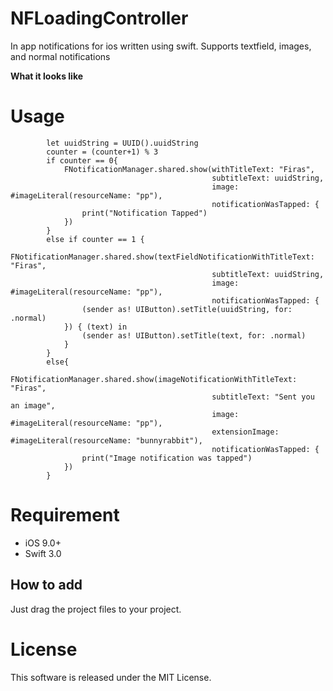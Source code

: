 **NFLoadingController** 
===
In app notifications for ios written using swift. Supports textfield, images, and normal notifications 

**What it looks like**


**Usage**
=
```
        let uuidString = UUID().uuidString
        counter = (counter+1) % 3
        if counter == 0{
            FNotificationManager.shared.show(withTitleText: "Firas",
                                             subtitleText: uuidString,
                                             image: #imageLiteral(resourceName: "pp"),
                                             notificationWasTapped: {
                print("Notification Tapped")
            })
        }
        else if counter == 1 {
            FNotificationManager.shared.show(textFieldNotificationWithTitleText: "Firas",
                                             subtitleText: uuidString,
                                             image: #imageLiteral(resourceName: "pp"),
                                             notificationWasTapped: {
                (sender as! UIButton).setTitle(uuidString, for: .normal)
            }) { (text) in
                (sender as! UIButton).setTitle(text, for: .normal)
            }
        }
        else{
            FNotificationManager.shared.show(imageNotificationWithTitleText: "Firas",
                                             subtitleText: "Sent you an image",
                                             image: #imageLiteral(resourceName: "pp"),
                                             extensionImage: #imageLiteral(resourceName: "bunnyrabbit"),
                                             notificationWasTapped: {
                print("Image notification was tapped")
            })
        }

```

**Requirement**
=
- iOS 9.0+
- Swift 3.0

**How to add**
-
Just drag the project files to your project.

**License**
=
This software is released under the MIT License.
